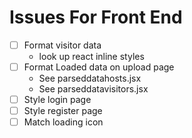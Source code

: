 # Issues For Front End

- [ ] Format visitor data
    - look up react inline styles
- [ ] Format Loaded data on upload page
    - See parseddatahosts.jsx
    - See parseddatavisitors.jsx
- [ ] Style login page
- [ ] Style register page
- [ ] Match loading icon

